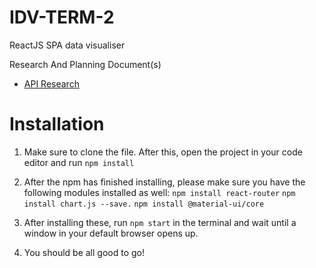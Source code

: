 # IDV-TERM-2
ReactJS SPA data visualiser

Research And Planning Document(s)

- [API Research](APIResearch.md)

# Installation

1. Make sure to clone the file. After this, open the project in your code editor and run `npm install`

2. After the npm has finished installing, please make sure you have the following modules installed as well:
`npm install react-router`
`npm install chart.js --save.`
`npm install @material-ui/core`

3. After installing these, run `npm start` in the terminal and wait until a window in your default browser opens up.
4. You should be all good to go!
